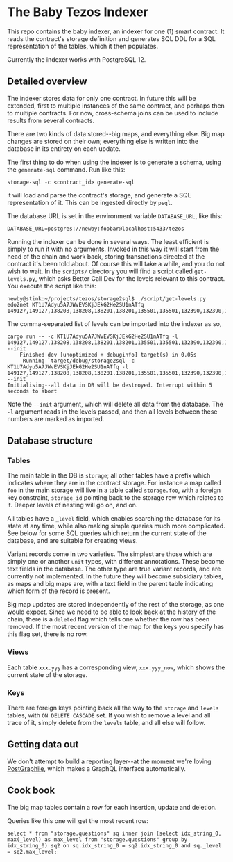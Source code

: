 # The Baby Tezos Indexer

This repo contains the baby indexer, an indexer for one (1) smart contract. It reads the contract's storage definition and generates SQL DDL for a SQL representation of the tables, which it then populates.

Currently the indexer works with PostgreSQL 12.

## Detailed overview

The indexer stores data for only one contract. In future this will be extended, first to multiple instances of the same contract, and perhaps then to multiple contracts. For now, cross-schema joins can be used to include results from several contracts.

There are two kinds of data stored--big maps, and everything else. Big map changes are stored on their own; everything else is written into the database in its entirety on each update.

The first thing to do when using the indexer is to generate a schema, using the `generate-sql` command. Run like this:

```
storage-sql -c <contract_id> generate-sql
```

it will load and parse the contract's storage, and generate a SQL representation of it. This can be ingested directly by `psql`.

The database URL is set in the environment variable `DATABASE_URL`, like this:
```
DATABASE_URL=postgres://newby:foobar@localhost:5433/tezos
```

Running the indexer can be done in several ways. The least efficient is simply to run it with no arguments. Invoked in this way it will start from the head of the chain and work back, storing transactions directed at the contract it's been told about. Of course this will take a while, and you do not wish to wait. In the `scripts/` directory you will find a script called `get-levels.py`, which asks Better Call Dev for the levels relevant to this contract. You execute the script like this:
```
newby@stink:~/projects/tezos/storage2sql$ ./script/get-levels.py edo2net KT1U7Adyu5A7JWvEVSKjJEkG2He2SU1nATfq
149127,149127,138208,138208,138201,138201,135501,135501,132390,132390,132388,132384,132383,132367,132367,132343,132343,132339,132327,132318,132318,132300,132300,132298,132285,132282,132278,132278,132262,132262,132259,132259,132242,132240,132222,132219,132219,132211,132201,132201,132091
```
The comma-separated list of levels can be imported into the indexer as so,
```
cargo run -- -c KT1U7Adyu5A7JWvEVSKjJEkG2He2SU1nATfq -l 149127,149127,138208,138208,138201,138201,135501,135501,132390,132390,132388,132384,132383,132367,132367,132343,132343,132339,132327,132318,132318,132300,132300,132298,132285,132282,132278,132278,132262,132262,132259,132259,132242,132240,132222,132219,132219,132211,132201,132201,132091 --init
    Finished dev [unoptimized + debuginfo] target(s) in 0.05s
     Running `target/debug/storage2sql -c KT1U7Adyu5A7JWvEVSKjJEkG2He2SU1nATfq -l 149127,149127,138208,138208,138201,138201,135501,135501,132390,132390,132388,132384,132383,132367,132367,132343,132343,132339,132327,132318,132318,132300,132300,132298,132285,132282,132278,132278,132262,132262,132259,132259,132242,132240,132222,132219,132219,132211,132201,132201,132091 --init`
Initialising--all data in DB will be destroyed. Interrupt within 5 seconds to abort
```
Note the `--init` argument, which will delete all data from the database. The `-l` argument reads in the levels passed, and then all levels between these numbers are marked as imported.


## Database structure

### Tables
The main table in the DB is `storage`; all other tables have a prefix which indicates where they are in the contract storage. For instance a map called `foo` in the main storage will live in a table called `storage.foo`, with a foreign key constraint, `storage_id` pointing back to the storage row which relates to it. Deeper levels of nesting will go on, and on.

All tables have a `_level` field, which enables searching the database for its state at any time, while also making simple queries much more complicated. See below for some SQL queries which return the current state of the database, and are suitable for creating views.

Variant records come in two varieties. The simplest are those which are simply one or another `unit` types, with different annotations. These become text fields in the database. The other type are true variant records, and are currently not implemented. In the future they will become subsidiary tables, as maps and big maps are, with a text field in the parent table indicating which form of the record is present.

Big map updates are stored independently of the rest of the storage, as one would expect. Since we need to be able to look back at the history of the chain, there is a `deleted` flag which tells one whether the row has been removed. If the most recent version of the map for the keys you specify has this flag set, there is no row.

### Views

Each table `xxx.yyy` has a corresponding view, `xxx.yyy_now`, which shows the current state of the storage.

### Keys

There are foreign keys pointing back all the way to the `storage` and `levels` tables, with `ON DELETE CASCADE` set. If you wish to remove a level and all trace of it, simply delete from the `levels` table, and all else will follow.

## Getting data out

We don't attempt to build a reporting layer--at the moment we're loving [PostGraphile](https://www.graphile.org/postgraphile/), which makes a GraphQL interface automatically.



## Cook book

The big map tables contain a row for each insertion, update and deletion.

Queries like this one will get the most recent row:

```
select * from "storage.questions" sq inner join (select idx_string_0, max(_level) as max_level from "storage.questions" group by idx_string_0) sq2 on sq.idx_string_0 = sq2.idx_string_0 and sq._level = sq2.max_level;

```

